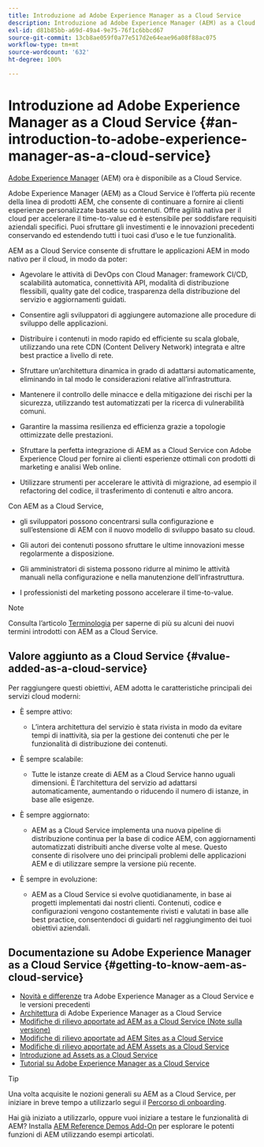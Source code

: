 ```yaml
---
title: Introduzione ad Adobe Experience Manager as a Cloud Service
description: Introduzione ad Adobe Experience Manager (AEM) as a Cloud Service.
exl-id: d81b85bb-a69d-49a4-9e75-76f1c6bbcd67
source-git-commit: 13cb8ae059f0a77e517d2e64eae96a08f88ac075
workflow-type: tm+mt
source-wordcount: '632'
ht-degree: 100%

---
```


# Introduzione ad Adobe Experience Manager as a Cloud Service {#an-introduction-to-adobe-experience-manager-as-a-cloud-service}

[Adobe Experience Manager](https://www.adobe.com/it/marketing/experience-manager.html) (AEM) ora è disponibile as a Cloud Service.

Adobe Experience Manager (AEM) as a Cloud Service è l’offerta più recente della linea di prodotti AEM, che consente di continuare a fornire ai clienti esperienze personalizzate basate su contenuti. Offre agilità nativa per il cloud per accelerare il time-to-value ed è estensibile per soddisfare requisiti aziendali specifici. Puoi sfruttare gli investimenti e le innovazioni precedenti conservando ed estendendo tutti i tuoi casi d’uso e le tue funzionalità.

AEM as a Cloud Service consente di sfruttare le applicazioni AEM in modo nativo per il cloud, in modo da poter:

* Agevolare le attività di DevOps con Cloud Manager: framework CI/CD, scalabilità automatica, connettività API, modalità di distribuzione flessibili, quality gate del codice, trasparenza della distribuzione del servizio e aggiornamenti guidati.

* Consentire agli sviluppatori di aggiungere automazione alle procedure di sviluppo delle applicazioni.

* Distribuire i contenuti in modo rapido ed efficiente su scala globale, utilizzando una rete CDN (Content Delivery Network) integrata e altre best practice a livello di rete.

* Sfruttare un’architettura dinamica in grado di adattarsi automaticamente, eliminando in tal modo le considerazioni relative all’infrastruttura.

* Mantenere il controllo delle minacce e della mitigazione dei rischi per la sicurezza, utilizzando test automatizzati per la ricerca di vulnerabilità comuni.

* Garantire la massima resilienza ed efficienza grazie a topologie ottimizzate delle prestazioni.

* Sfruttare la perfetta integrazione di AEM as a Cloud Service con Adobe Experience Cloud per fornire ai clienti esperienze ottimali con prodotti di marketing e analisi Web online.

* Utilizzare strumenti per accelerare le attività di migrazione, ad esempio il refactoring del codice, il trasferimento di contenuti e altro ancora.

Con AEM as a Cloud Service,

* gli sviluppatori possono concentrarsi sulla configurazione e sull’estensione di AEM con il nuovo modello di sviluppo basato su cloud.

* Gli autori dei contenuti possono sfruttare le ultime innovazioni messe regolarmente a disposizione.

* Gli amministratori di sistema possono ridurre al minimo le attività manuali nella configurazione e nella manutenzione dell’infrastruttura.

* I professionisti del marketing possono accelerare il time-to-value.

>[!NOTE]
>Consulta l’articolo [Terminologia](terminology.md) per saperne di più su alcuni dei nuovi termini introdotti con AEM as a Cloud Service.

## Valore aggiunto as a Cloud Service {#value-added-as-a-cloud-service}

Per raggiungere questi obiettivi, AEM adotta le caratteristiche principali dei servizi cloud moderni:

* È sempre attivo:

   * L’intera architettura del servizio è stata rivista in modo da evitare tempi di inattività, sia per la gestione dei contenuti che per le funzionalità di distribuzione dei contenuti.

* È sempre scalabile:

   * Tutte le istanze create di AEM as a Cloud Service hanno uguali dimensioni. È l’architettura del servizio ad adattarsi automaticamente, aumentando o riducendo il numero di istanze, in base alle esigenze.

* È sempre aggiornato:

   * AEM as a Cloud Service implementa una nuova pipeline di distribuzione continua per la base di codice AEM, con aggiornamenti automatizzati distribuiti anche diverse volte al mese. Questo consente di risolvere uno dei principali problemi delle applicazioni AEM e di utilizzare sempre la versione più recente.

* È sempre in evoluzione:

   * AEM as a Cloud Service si evolve quotidianamente, in base ai progetti implementati dai nostri clienti. Contenuti, codice e configurazioni vengono costantemente rivisti e valutati in base alle best practice, consentendoci di guidarti nel raggiungimento dei tuoi obiettivi aziendali.

## Documentazione su Adobe Experience Manager as a Cloud Service {#getting-to-know-aem-as-cloud-service}

* [Novità e differenze](/help/overview/what-is-new-and-different.md) tra Adobe Experience Manager as a Cloud Service e le versioni precedenti
* [Architettura](/help/overview/architecture.md) di Adobe Experience Manager as a Cloud Service
* [Modifiche di rilievo apportate ad AEM as a Cloud Service (Note sulla versione)](/help/release-notes/aem-cloud-changes.md)
* [Modifiche di rilievo apportate ad AEM Sites as a Cloud Service](/help/sites-cloud/sites-cloud-changes.md)
* [Modifiche di rilievo apportate ad AEM Assets as a Cloud Service](/help/assets/assets-cloud-changes.md)
* [Introduzione ad Assets as a Cloud Service](/help/assets/overview.md)
* [Tutorial su Adobe Experience Manager as a Cloud Service](https://experienceleague.adobe.com/docs/experience-manager-learn/cloud-service/overview.html?lang=it)

>[!TIP]
>
>Una volta acquisite le nozioni generali su AEM as a Cloud Service, per iniziare in breve tempo a utilizzarlo segui il [Percorso di onboarding](/help/journey-onboarding/overview.md).
>
>Hai già iniziato a utilizzarlo, oppure vuoi iniziare a testare le funzionalità di AEM? Installa [AEM Reference Demos Add-On](/help/journey-sites/demos-add-on/overview.md) per esplorare le potenti funzioni di AEM utilizzando esempi articolati.